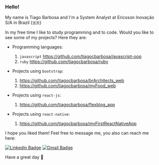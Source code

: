 ### Hello!

My name is Tiago Barbosa and I'm a System Analyst at Ericsson Inovação S/A in Brazil (🇧🇷)

In my free time I like to study programming and to code. Would you like to see some of my projects? Here they are:

- Programming languages:
  1. `javascript` https://github.com/tiagocbarbosa/javascript-oop
  2. `ruby` https://github.com/tiagocbarbosa/ruby

- Projects using `bootstrap`:
  1. https://github.com/tiagocbarbosa/brArchitects_web
  1. https://github.com/tiagocbarbosa/myFood_web

- Projects using `react-js`:
  1. https://github.com/tiagocbarbosa/flexblog_app

- Projects using `react-native`:
  1. https://github.com/tiagocbarbosa/myFirstReactNativeApp

I hope you liked them! Feel free to message me, you also can reach me here:

[![Linkedin Badge](https://img.shields.io/badge/-LinkedIn-blue?style=flat-square&logo=Linkedin&logoColor=white&link=https://www.linkedin.com/in/tiagocastrobarbosa/)](https://www.linkedin.com/in/tiagocastrobarbosa/)
[![Gmail Badge](https://img.shields.io/badge/-Gmail-c14438?style=flat-square&logo=Gmail&logoColor=white&link=mailto:tiagocastrobarbosa@gmail.com)](mailto:tiagocastrobarbosa@gmail.com)

Have a great day 👋

<!--
**tiagocbarbosa/tiagocbarbosa** is a ✨ _special_ ✨ repository because its `README.md` (this file) appears on your GitHub profile.

Here are some ideas to get you started:

- 🔭 I’m currently working on ...
- 🌱 I’m currently learning ...
- 👯 I’m looking to collaborate on ...
- 🤔 I’m looking for help with ...
- 💬 Ask me about ...
- 📫 How to reach me: ...
- 😄 Pronouns: ...
- ⚡ Fun fact: ...
-->
